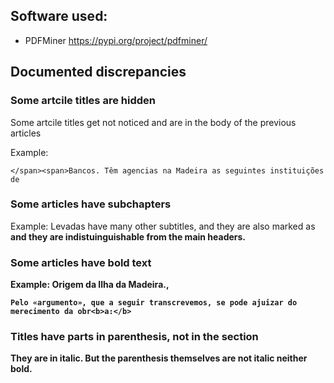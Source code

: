 ## Software used:

- PDFMiner https://pypi.org/project/pdfminer/


## Documented discrepancies

### Some artcile titles are hidden

Some artcile titles get not noticed and are in the body of the previous articles

Example:
```
</span><span>Bancos. Têm agencias na Madeira as seguintes instituições de 
```

### Some articles have subchapters

Example: Levadas have many other subtitles, and they are also marked as <b> and they are indistuinguishable from the main headers.

### Some articles have bold text

Example: Origem da Ilha da Madeira., 

```
Pelo «argumento», que a seguir transcrevemos, se pode ajuizar do merecimento da obr<b>a:</b>
```

### Titles have parts in parenthesis, not in the <b> section

They are in italic. But the parenthesis themselves are not italic neither bold.

